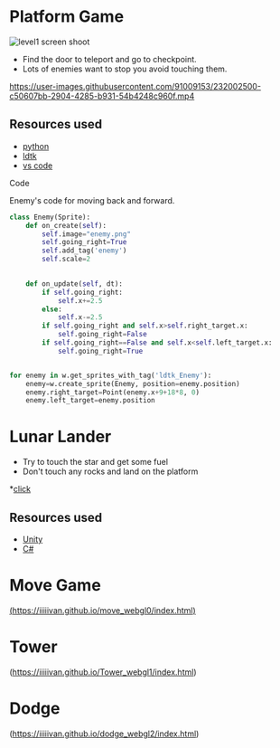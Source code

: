Platform Game
=============
![level1 screen shoot](https://user-images.githubusercontent.com/91009153/229108398-2034dbec-3bcd-4a49-87b9-a157f5bc3c49.JPG)

  * Find the door to teleport and go to checkpoint.
  * Lots of enemies want to stop you avoid touching them.



https://user-images.githubusercontent.com/91009153/232002500-c50607bb-2904-4285-b931-54b4248c960f.mp4


Resources used
--------------

  * [python](https://www.python.org/)
  * [ldtk](https://ldtk.io/)
  * [vs code](https://code.visualstudio.com)

Code 

  
Enemy's code for moving back and forward.
  
~~~python
class Enemy(Sprite):
    def on_create(self):
        self.image="enemy.png"
        self.going_right=True
        self.add_tag('enemy')
        self.scale=2
        

    def on_update(self, dt):
        if self.going_right:
            self.x+=2.5
        else:
            self.x-=2.5
        if self.going_right and self.x>self.right_target.x:
            self.going_right=False
        if self.going_right==False and self.x<self.left_target.x:
            self.going_right=True


for enemy in w.get_sprites_with_tag('ldtk_Enemy'):
    enemy=w.create_sprite(Enemy, position=enemy.position)
    enemy.right_target=Point(enemy.x+9+18*8, 0)
    enemy.left_target=enemy.position
~~~  
  
Lunar Lander
=============    
 * Try to touch the star and get some fuel
 * Don't touch any rocks and land on the platform

*[click](https://iiiiivan.github.io/lunar_lander_webgl_01/index.html)

Resources used
---
 * [Unity](https://unity.com/cn)
 * [C#](https://visualstudio.microsoft.com/zh-hant/downloads/)

Move Game
==========

[(https://iiiiivan.github.io/move_webgl0/index.html)](http://localhost:60500/)

Tower
==========

(https://iiiiivan.github.io/Tower_webgl1/index.html)

Dodge
==========

(https://iiiiivan.github.io/dodge_webgl2/index.html)
